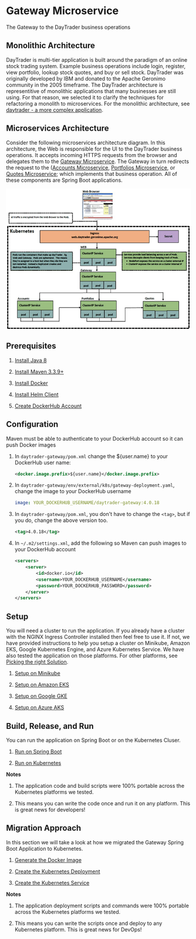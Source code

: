 
# Gateway Microservice

The Gateway to the DayTrader business operations



## Monolithic Architecture

DayTrader is multi-tier application is built around the paradigm of an online stock trading system. Example business operations include
login, register, view portfolio, lookup stock quotes, and buy or sell stock. DayTrader was originally developed by IBM and donated 
to the Apache Geronimo community in the 2005 timeframe. The DayTrader architecture is representitive of monolithic applications that 
many businesses are still using. For that reason, we selected it to clarify the techniques for refactoring a monolith to microservices. 
For the monolithic architecture, see [daytrader - a more complex application](http://geronimo.apache.org/GMOxDOC30/daytrader-a-more-complex-application.html). 



## Microservices Architecture

Consider the following microservices architecture diagram. In this architecture, the Web is responsible for the UI to the DayTrader business operations. It accepts 
incoming HTTPS requests from the browser and delegates them to the [Gateway Microservice](https://github.com/jpmorganchase/daytrader-example-gatewayrepo/). The 
Gateway in turn redirects the request to the ([Accounts Microservice](https://github.com/jpmorganchase/daytrader-example-accountsrepo/), 
[Portfolios Microservice](https://github.com/jpmorganchase/daytrader-example-portfoliosrepo/), or 
[Quotes Microservice](https://github.com/jpmorganchase/daytrader-example-quotesrepo/); which implements that business operation. All of these components are Spring Boot applications.

![Target-State-Architecture](images/Target-State-Architecture.JPG)



## Prerequisites

1.  [Install Java 8](http://www.oracle.com/technetwork/java/javase/downloads/index.html)

2.  [Install Maven 3.3.9+](https://maven.apache.org/download.cgi)

3.  [Install Docker](https://www.docker.com/get-docker)
    
4.  [Install Helm Client](https://github.com/helm/helm/blob/master/docs/install.md)
    
5.  [Create DockerHub Account](https://hub.docker.com/)



## Configuration

Maven must be able to authenticate to your DockerHub account so it can push Docker images

1.  In `daytrader-gateway/pom.xml` change the ${user.name} to your DockerHub user name:

    ```xml
    <docker.image.prefix>${user.name}</docker.image.prefix>
    ``` 

2.  In `daytrader-gateway/env/external/k8s/gateway-deployment.yaml`, change the image to your DockerHub username

    ```yaml
    image: YOUR_DOCKERHUB_USERNAME/daytrader-gateway:4.0.18
    ```

3.  In `daytrader-gateway/pom.xml`, you don't have to change the `<tag>`, but if you do, change the above version too.
        
    ```xml
    <tag>4.0.18</tag>
    ```

4.  In `~/.m2/settings.xml`, add the following so Maven can push images to your DockerHub account

    ```xml
    <servers>
        <server>
            <id>docker.io</id>
            <username>YOUR_DOCKERHUB_USERNAME</username>
            <password>YOUR_DOCKERHUB_PASSWORD</password>
        </server>
    </servers> 
    ```



## Setup

You will need a cluster to run the application. If you already have a cluster with the NGINX Ingress Controller installed then feel free to use it. If not, we have provided instructions to help you setup a cluster on Minikube, Amazon EKS, Google Kubernetes Engine, and Azure Kubernetes Service. We have also tested the application on those platforms. For other platforms, see [Picking the right Solution](https://kubernetes.io/docs/setup/pick-right-solution/).

1.  [Setup on Minikube](docs/SETUP-ON-MINIKUBE.MD)

2.  [Setup on Amazon EKS](docs/SETUP-ON-EKS.MD)

3.  [Setup on Google GKE](docs/SETUP-ON-GKE.MD)

4.  [Setup on Azure AKS](docs/SETUP-ON-AKS.MD)



## Build, Release, and Run

You can run the application on Spring Boot or on the Kubernetes Cluser.

1.  [Run on Spring Boot](docs/RUN-ON-SPRING-BOOT.MD)

2.  [Run on Kubernetes](docs/RUN-ON-KUBERNETES.MD)

**Notes** 

1.  The application code and build scripts were 100% portable across the Kubernetes platforms we tested.

2.  This means you can write the code once and run it on any platform. This is great news for developers!



## Migration Approach

In this section we will take a look at how we migrated the Gateway Spring Boot Application to Kubernetes. 

1.  [Generate the Docker Image](docs/GENERATE-DOCKER-IMAGE.MD)

2.  [Create the Kubernetes Deployment](docs/CREATE-KUBERNETES-DEPLOYMENT.MD)

3.  [Create the Kubernetes Service](docs/CREATE-KUBERNETES-SERVICE.MD)

**Notes** 

1.  The application deployment scripts and commands were 100% portable across the Kubernetes platforms we tested. 

2.  This means you can write the scripts once and deploy to any Kubernetes platform. This is great news for DevOps!




